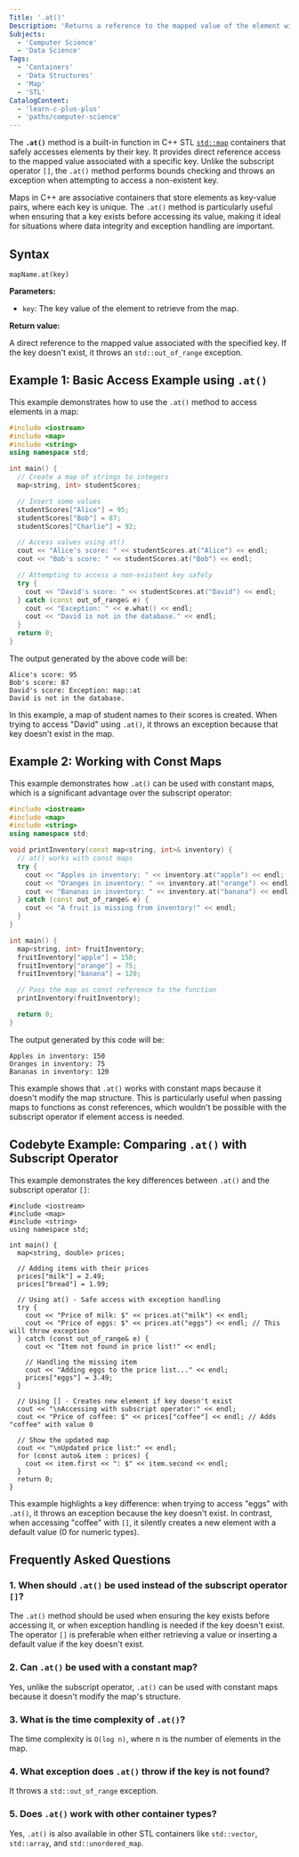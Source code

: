 ```yaml
---
Title: '.at()'
Description: 'Returns a reference to the mapped value of the element with key equivalent to a given key in a map container.'
Subjects:
  - 'Computer Science'
  - 'Data Science'
Tags:
  - 'Containers'
  - 'Data Structures'
  - 'Map'
  - 'STL'
CatalogContent:
  - 'learn-c-plus-plus'
  - 'paths/computer-science'
---
```


The **`.at()`** method is a built-in function in C++ STL [`std::map`](https://www.codecademy.com/resources/docs/cpp/maps) containers that safely accesses elements by their key. It provides direct reference access to the mapped value associated with a specific key. Unlike the subscript operator `[]`, the `.at()` method performs bounds checking and throws an exception when attempting to access a non-existent key.

Maps in C++ are associative containers that store elements as key-value pairs, where each key is unique. The `.at()` method is particularly useful when ensuring that a key exists before accessing its value, making it ideal for situations where data integrity and exception handling are important.

## Syntax

```pseudo
mapName.at(key)
```

**Parameters:**

- `key`: The key value of the element to retrieve from the map.

**Return value:**

A direct reference to the mapped value associated with the specified key. If the key doesn't exist, it throws an `std::out_of_range` exception.

## Example 1: Basic Access Example using `.at()`

This example demonstrates how to use the `.at()` method to access elements in a map:

```cpp
#include <iostream>
#include <map>
#include <string>
using namespace std;

int main() {
  // Create a map of strings to integers
  map<string, int> studentScores;

  // Insert some values
  studentScores["Alice"] = 95;
  studentScores["Bob"] = 87;
  studentScores["Charlie"] = 92;

  // Access values using at()
  cout << "Alice's score: " << studentScores.at("Alice") << endl;
  cout << "Bob's score: " << studentScores.at("Bob") << endl;

  // Attempting to access a non-existent key safely
  try {
    cout << "David's score: " << studentScores.at("David") << endl;
  } catch (const out_of_range& e) {
    cout << "Exception: " << e.what() << endl;
    cout << "David is not in the database." << endl;
  }
  return 0;
}
```

The output generated by the above code will be:

```shell
Alice's score: 95
Bob's score: 87
David's score: Exception: map::at
David is not in the database.
```

In this example, a map of student names to their scores is created. When trying to access "David" using `.at()`, it throws an exception because that key doesn't exist in the map.

## Example 2: Working with Const Maps

This example demonstrates how `.at()` can be used with constant maps, which is a significant advantage over the subscript operator:

```cpp
#include <iostream>
#include <map>
#include <string>
using namespace std;

void printInventory(const map<string, int>& inventory) {
  // at() works with const maps
  try {
    cout << "Apples in inventory: " << inventory.at("apple") << endl;
    cout << "Oranges in inventory: " << inventory.at("orange") << endl;
    cout << "Bananas in inventory: " << inventory.at("banana") << endl;
  } catch (const out_of_range& e) {
    cout << "A fruit is missing from inventory!" << endl;
  }
}

int main() {
  map<string, int> fruitInventory;
  fruitInventory["apple"] = 150;
  fruitInventory["orange"] = 75;
  fruitInventory["banana"] = 120;

  // Pass the map as const reference to the function
  printInventory(fruitInventory);

  return 0;
}
```

The output generated by this code will be:

```shell
Apples in inventory: 150
Oranges in inventory: 75
Bananas in inventory: 120
```

This example shows that `.at()` works with constant maps because it doesn't modify the map structure. This is particularly useful when passing maps to functions as const references, which wouldn't be possible with the subscript operator if element access is needed.

## Codebyte Example: Comparing `.at()` with Subscript Operator

This example demonstrates the key differences between `.at()` and the subscript operator `[]`:

```codebyte/cpp
#include <iostream>
#include <map>
#include <string>
using namespace std;

int main() {
  map<string, double> prices;

  // Adding items with their prices
  prices["milk"] = 2.49;
  prices["bread"] = 1.99;

  // Using at() - Safe access with exception handling
  try {
    cout << "Price of milk: $" << prices.at("milk") << endl;
    cout << "Price of eggs: $" << prices.at("eggs") << endl; // This will throw exception
  } catch (const out_of_range& e) {
    cout << "Item not found in price list!" << endl;

    // Handling the missing item
    cout << "Adding eggs to the price list..." << endl;
    prices["eggs"] = 3.49;
  }

  // Using [] - Creates new element if key doesn't exist
  cout << "\nAccessing with subscript operator:" << endl;
  cout << "Price of coffee: $" << prices["coffee"] << endl; // Adds "coffee" with value 0

  // Show the updated map
  cout << "\nUpdated price list:" << endl;
  for (const auto& item : prices) {
    cout << item.first << ": $" << item.second << endl;
  }
  return 0;
}
```

This example highlights a key difference: when trying to access "eggs" with `.at()`, it throws an exception because the key doesn't exist. In contrast, when accessing "coffee" with `[]`, it silently creates a new element with a default value (0 for numeric types).

## Frequently Asked Questions

### 1. When should `.at()` be used instead of the subscript operator `[]`?

The `.at()` method should be used when ensuring the key exists before accessing it, or when exception handling is needed if the key doesn't exist. The operator `[]` is preferable when either retrieving a value or inserting a default value if the key doesn't exist.

### 2. Can `.at()` be used with a constant map?

Yes, unlike the subscript operator, `.at()` can be used with constant maps because it doesn't modify the map's structure.

### 3. What is the time complexity of `.at()`?

The time complexity is `O(log n)`, where n is the number of elements in the map.

### 4. What exception does `.at()` throw if the key is not found?

It throws a `std::out_of_range` exception.

### 5. Does `.at()` work with other container types?

Yes, `.at()` is also available in other STL containers like `std::vector`, `std::array`, and `std::unordered_map`.
